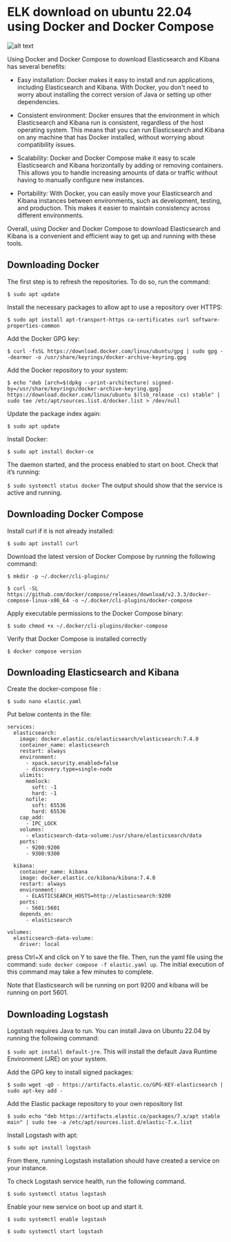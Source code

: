 # ELK download on ubuntu 22.04 using Docker and Docker Compose
![alt text](https://miro.medium.com/v2/resize:fit:1200/1*N2dD5ZFzLsFXUMXQQkYFrA.png)

Using Docker and Docker Compose to download Elasticsearch and Kibana has several benefits:

- Easy installation: Docker makes it easy to install and run applications, including Elasticsearch and Kibana. With Docker, you don't need to worry about installing the correct version of Java or setting up other dependencies.

- Consistent environment: Docker ensures that the environment in which Elasticsearch and Kibana run is consistent, regardless of the host operating system. This means that you can run Elasticsearch and Kibana on any machine that has Docker installed, without worrying about compatibility issues.

- Scalability: Docker and Docker Compose make it easy to scale Elasticsearch and Kibana horizontally by adding or removing containers. This allows you to handle increasing amounts of data or traffic without having to manually configure new instances.

- Portability: With Docker, you can easily move your Elasticsearch and Kibana instances between environments, such as development, testing, and production. This makes it easier to maintain consistency across different environments.

Overall, using Docker and Docker Compose to download Elasticsearch and Kibana is a convenient and efficient way to get up and running with these tools.

## Downloading Docker 
The first step is to refresh the repositories. To do so, run the command:

`$ sudo apt update`

Install the necessary packages to allow apt to use a repository over HTTPS:

`$ sudo apt install apt-transport-https ca-certificates curl software-properties-common`

Add the Docker GPG key:

```$ curl -fsSL https://download.docker.com/linux/ubuntu/gpg | sudo gpg --dearmor -o /usr/share/keyrings/docker-archive-keyring.gpg```

Add the Docker repository to your system:

```$ echo "deb [arch=$(dpkg --print-architecture) signed-by=/usr/share/keyrings/docker-archive-keyring.gpg] https://download.docker.com/linux/ubuntu $(lsb_release -cs) stable" | sudo tee /etc/apt/sources.list.d/docker.list > /dev/null```

Update the package index again:

`$ sudo apt update`

Install Docker:

`$ sudo apt install docker-ce`

The daemon started, and the process enabled to start on boot. Check that it’s running:

`$ sudo systemctl status docker`
The output should show that the service is active and running.

## Downloading Docker Compose
Install curl if it is not already installed:

`$ sudo apt install curl`

Download the latest version of Docker Compose by running the following command:

`$ mkdir -p ~/.docker/cli-plugins/`

```$ curl -SL https://github.com/docker/compose/releases/download/v2.3.3/docker-compose-linux-x86_64 -o ~/.docker/cli-plugins/docker-compose```

Apply executable permissions to the Docker Compose binary:

`$ sudo chmod +x ~/.docker/cli-plugins/docker-compose`

Verify that Docker Compose is installed correctly

`$ docker compose version`

## Downloading Elasticsearch and Kibana
Create the docker-compose file :

`$ sudo nano elastic.yaml`

Put below contents in the file:

```version: '3.7'
services:
  elasticsearch:
    image: docker.elastic.co/elasticsearch/elasticsearch:7.4.0
    container_name: elasticsearch
    restart: always
    environment:
      - xpack.security.enabled=false
      - discovery.type=single-node
    ulimits:
      memlock:
        soft: -1
        hard: -1
      nofile:
        soft: 65536
        hard: 65536
    cap_add:
      - IPC_LOCK
    volumes:
      - elasticsearch-data-volume:/usr/share/elasticsearch/data
    ports:
      - 9200:9200
      - 9300:9300 

  kibana:
    container_name: kibana
    image: docker.elastic.co/kibana/kibana:7.4.0
    restart: always
    environment:
      - ELASTICSEARCH_HOSTS=http://elasticsearch:9200
    ports:
      - 5601:5601
    depends_on:
      - elasticsearch

volumes:
  elasticsearch-data-volume:
    driver: local
  ``` 
    
 press Ctrl+X and click on Y to save the file. Then, run the yaml file using the command: `sudo docker compose -f elastic.yaml up`. The initial execution of this command may take a few minutes to complete.
 
 Note that Elasticsearch will be running on port 9200 and kibana will be running on port 5601.

## Downloading Logstash
Logstash requires Java to run. You can install Java on Ubuntu 22.04 by running the following command:

`$ sudo apt install default-jre`. This will install the default Java Runtime Environment (JRE) on your system.

Add the GPG key to install signed packages:

`$ sudo wget -qO - https://artifacts.elastic.co/GPG-KEY-elasticsearch | sudo apt-key add -`

Add the Elastic package repository to your own repository list

`$ sudo echo "deb https://artifacts.elastic.co/packages/7.x/apt stable main" | sudo tee -a /etc/apt/sources.list.d/elastic-7.x.list`

Install Logstash with apt:

`$ sudo apt install logstash`

From there, running Logstash installation should have created a service on your instance.

To check Logstash service health, run the following command.

`$ sudo systemctl status logstash`

Enable your new service on boot up and start it.

`$ sudo systemctl enable logstash`

`$ sudo systemctl start logstash`
